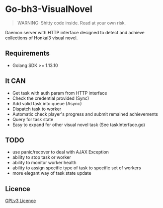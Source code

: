 # Go-bh3-VisualNovel
> WARNING: Shitty code inside. Read at your own risk.

Daemon server with HTTP interface designed to detect and achieve collections of Honkai3 visual novel.

## Requirements
- Golang SDK >= 1.13.10

## It CAN
- Get task with auth param from HTTP interface
- Check the credential provided (Sync)
- Add valid task into queue (Async)
- Dispatch task to worker
- Automatic check player's progress and submit remained achievements
- Query for task state
- Easy to expand for other visual novel task (See taskInterface.go)
 

## TODO
- use panic/recover to deal with AJAX Exception
- ability to stop task or worker
- ability to monitor worker health
- ability to assign specific type of task to specific set of workers
- more elegant way of task state update

## Licence
[GPLv3 Licence](https://en.wikipedia.org/wiki/GNU_General_Public_License#Version_3)
